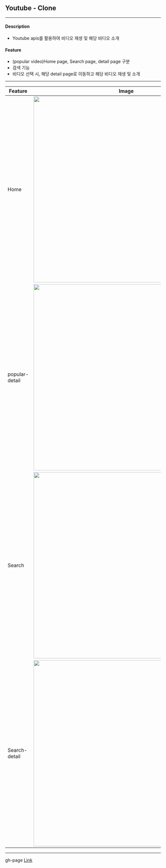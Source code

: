 ## Youtube - Clone

---

#### Description

- Youtube apis를 활용하여 비디오 재생 및 해당 비디오 소개

#### Feature

- (popular video)Home page, Search page, detail page 구분
- 검색 기능
- 비디오 선택 시, 해당 detail page로 이동하고 해당 비디오 재생 및 소개

---

| Feature        | Image                                                                                                                         |
| -------------- | ----------------------------------------------------------------------------------------------------------------------------- |
| Home           | <img src="https://user-images.githubusercontent.com/83333409/149660850-4543c3ec-becf-409f-9f7f-2b534c789caf.png" width='600'> |
| popular-detail | <img src="https://user-images.githubusercontent.com/83333409/149660856-0325ab71-35c0-480b-b67f-2a5754ef0645.png" width='600'> |
| Search         | <img src='https://user-images.githubusercontent.com/83333409/149660861-d1ea8978-ab69-4d26-b8fd-ad6be5e3fb01.png' width=600>   |
| Search-detail  | <img src='https://user-images.githubusercontent.com/83333409/149660870-cb7e0809-5c7a-4cf5-bef1-ebe1b5732509.png' width=600>   |

---

gh-page [Link](https://jangth0655.github.io/react-youtube-clone)
